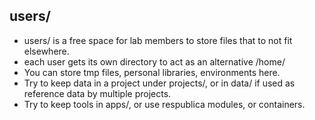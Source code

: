## users/
* users/ is a free space for lab members to store files that to not fit elsewhere.
* each user gets its own directory to act as an alternative /home/
* You can store tmp files, personal libraries, environments here.
* Try to keep data in a project under projects/, or in data/ if used as reference data by multiple projects.
* Try to keep tools in apps/, or use respublica modules, or containers.
